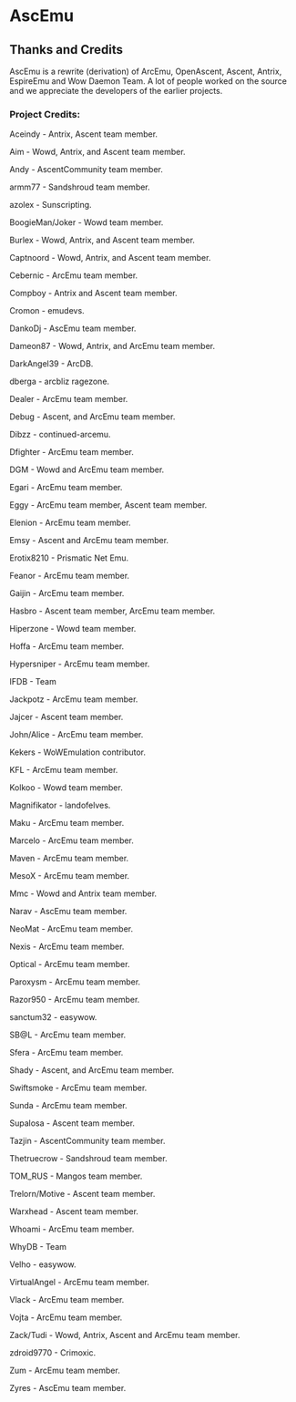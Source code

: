 # AscEmu
## Thanks and Credits

AscEmu is a rewrite (derivation) of ArcEmu, OpenAscent, Ascent, Antrix, EspireEmu and 
Wow Daemon Team. A lot of people worked on the source and we appreciate the developers of the earlier projects.

### Project Credits:
Aceindy - Antrix, Ascent team member.

Aim - Wowd, Antrix, and Ascent team member.

Andy - AscentCommunity team member.

armm77 - Sandshroud team member.

azolex - Sunscripting.

BoogieMan/Joker - Wowd team member.

Burlex - Wowd, Antrix, and Ascent team member.

Captnoord - Wowd, Antrix, and Ascent team member.

Cebernic - ArcEmu team member.

Compboy - Antrix and Ascent team member.

Cromon - emudevs.

DankoDj - AscEmu team member.

Dameon87 - Wowd, Antrix, and ArcEmu team member.

DarkAngel39 - ArcDB.

dberga - arcbliz ragezone.

Dealer - ArcEmu team member.

Debug - Ascent, and ArcEmu team member.

Dibzz - continued-arcemu.

Dfighter - ArcEmu team member.

DGM - Wowd and ArcEmu team member.

Egari - ArcEmu team member.

Eggy - ArcEmu team member, Ascent team member.

Elenion - ArcEmu team member.

Emsy - Ascent and ArcEmu team member.

Erotix8210 - Prismatic Net Emu.

Feanor - ArcEmu team member.

Gaijin - ArcEmu team member.

Hasbro - Ascent team member, ArcEmu team member.

Hiperzone - Wowd team member.

Hoffa - ArcEmu team member.

Hypersniper - ArcEmu team member.

IFDB - Team

Jackpotz - ArcEmu team member.

Jajcer - Ascent team member.

John/Alice - ArcEmu team member.

Kekers - WoWEmulation contributor.

KFL - ArcEmu team member.

Kolkoo - Wowd team member.

Magnifikator - landofelves.

Maku - ArcEmu team member.

Marcelo - ArcEmu team member.

Maven - ArcEmu team member.

MesoX - ArcEmu team member.

Mmc - Wowd and Antrix team member.

Narav - AscEmu team member.

NeoMat - ArcEmu team member.

Nexis - ArcEmu team member.

Optical - ArcEmu team member.

Paroxysm - ArcEmu team member.

Razor950 - ArcEmu team member.

sanctum32 - easywow.

SB@L - ArcEmu team member.

Sfera - ArcEmu team member.

Shady - Ascent, and ArcEmu team member.

Swiftsmoke - ArcEmu team member.

Sunda - ArcEmu team member.

Supalosa - Ascent team member.

Tazjin - AscentCommunity team member.

Thetruecrow - Sandshroud team member.

TOM_RUS - Mangos team member.

Trelorn/Motive - Ascent team member.

Warxhead - Ascent team member.

Whoami - ArcEmu team member.

WhyDB - Team

Velho - easywow.

VirtualAngel - ArcEmu team member.

Vlack - ArcEmu team member.

Vojta - ArcEmu team member.

Zack/Tudi - Wowd, Antrix, Ascent and ArcEmu team member.

zdroid9770 - Crimoxic.

Zum - ArcEmu team member.

Zyres - AscEmu team member.
